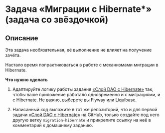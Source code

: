 
# Задача «Миграции c Hibernate*» (задача со звёздочкой)

## Описание

Эта задача необязательная, её выполнение не влияет на получение зачёта.

Настало время попрактиковаться в работе с механизмами миграции в Hibernate.

**Что нужно сделать**

1. Адаптируйте логику работы задания [«Слой DAO c Hibernate»](../task1/README.md) так, чтобы ваше приложение работало одновременно и с миграциями, и с Hibernate. Не важно, выберете вы Flyway или Liquibase.

3. Написанный код выложите в тот же репозиторий, что и для первой задачи [«Слой DAO c Hibernate»](../task1/README.md) на GitHub, только создайте под него другую ветку `migration-hibernate` и прикрепите ссылку на неё в комментарий к домашнему заданию.
